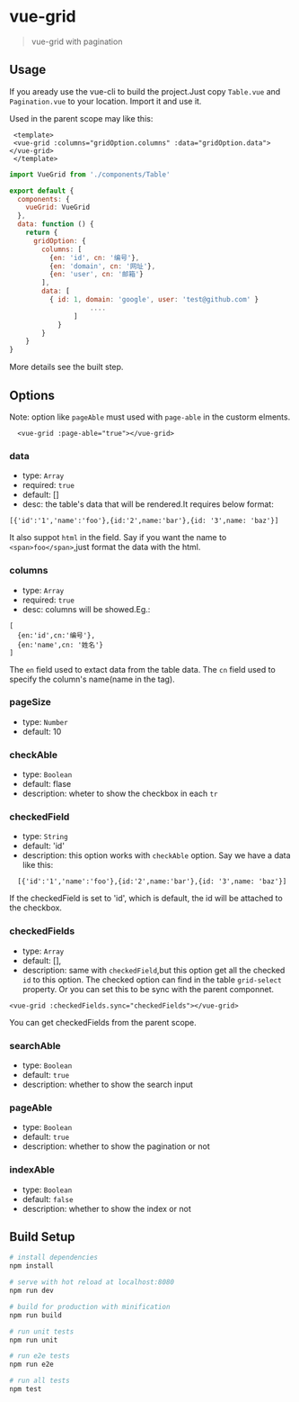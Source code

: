 # vue-grid

> vue-grid with pagination


## Usage

If you aready use the vue-cli to build the project.Just copy `Table.vue` and `Pagination.vue` to your location. Import it and use it.

Used in the parent scope may like this:

```
 <template>
 <vue-grid :columns="gridOption.columns" :data="gridOption.data"></vue-grid>
 </template>
```

``` JavaScript
import VueGrid from './components/Table'

export default {
  components: {
    vueGrid: VueGrid
  },
  data: function () {
    return {
      gridOption: {
        columns: [
          {en: 'id', cn: '编号'},
          {en: 'domain', cn: '网址'},
          {en: 'user', cn: '邮箱'}
        ],
        data: [
          { id: 1, domain: 'google', user: 'test@github.com' }
					....
				]
			}
		}
	}
}
```
More details see the built step.

## Options

Note: option like `pageAble` must used with `page-able` in the custorm elments.

```
  <vue-grid :page-able="true"></vue-grid>
```

### data

* type: `Array`
* required: `true`
* default: []
* desc: the table's data that will be rendered.It requires below format:

```
[{'id':'1','name':'foo'},{id:'2',name:'bar'},{id: '3',name: 'baz'}]
```

It also suppot `html` in the field. Say if you want the name to `<span>foo</span>`,just format the data with the html.

### columns

* type: `Array`
* required: `true`
* desc: columns will be showed.Eg.:

```
[
  {en:'id',cn:'编号'},
  {en:'name',cn: '姓名'}
]
```
The `en` field used to extact data from the table data. The `cn` field used to specify the column's name(name in the <th> tag).

### pageSize

* type: `Number`
* default: 10

### checkAble

* type: `Boolean`
* default: flase
* description: wheter to show the checkbox in each `tr`

### checkedField

* type: `String`
* default: 'id'
* description: this option works with `checkAble` option. Say we have a data like this:
```
  [{'id':'1','name':'foo'},{id:'2',name:'bar'},{id: '3',name: 'baz'}]
```
If the checkedField is set to 'id', which is default, the id will be attached to the checkbox.

### checkedFields

* type: `Array`
* default: [],
* description: same with `checkedField`,but this option get all the checked `id` to this option. The checked option can find in the table `grid-select` property. Or you can set this to be sync with the parent componnet.

```
<vue-grid :checkedFields.sync="checkedFields"></vue-grid>
```

You can get checkedFields from the parent scope.

### searchAble

* type: `Boolean`
* default: `true`
* description: whether to show the search input

### pageAble

* type: `Boolean`
* default: `true`
* description: whether to show the pagination or not

### indexAble

* type: `Boolean`
* default: `false`
* description: whether to show the index or not

## Build Setup



``` bash
# install dependencies
npm install

# serve with hot reload at localhost:8080
npm run dev

# build for production with minification
npm run build

# run unit tests
npm run unit

# run e2e tests
npm run e2e

# run all tests
npm test
```
